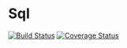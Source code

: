 # Sql
[![Build Status](https://travis-ci.org/klapuch/Sql.svg?branch=master)](https://travis-ci.org/klapuch/Sql) [![Coverage Status](https://coveralls.io/repos/github/klapuch/Sql/badge.svg?branch=master)](https://coveralls.io/github/klapuch/Sql?branch=master)
